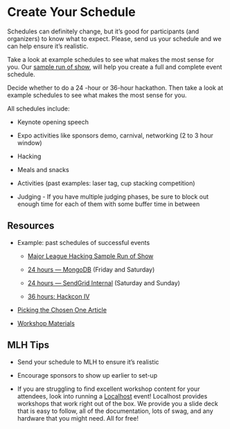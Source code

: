 # Create Your Schedule

Schedules can definitely change, but it’s good for participants (and organizers) to know what to expect. Please, send us your schedule and we can help ensure it’s realistic.

Take a look at example schedules to see what makes the most sense for you. Our [sample run of show](https://docs.google.com/spreadsheets/d/1e2B4-AYUU3Y0xFmiTGLYfRosP2IdXxF1Ud5GvGh-6cE/edit?usp=sharing), will help you create a full and complete event schedule.

Decide whether to do a 24 -hour or 36-hour hackathon. Then take a look at example schedules to see what makes the most sense for you.

All schedules include:

* Keynote opening speech

* Expo activities like sponsors demo, carnival, networking (2 to 3 hour window)

* Hacking

* Meals and snacks

* Activities (past examples: laser tag, cup stacking competition)

* Judging - If you have multiple judging phases, be sure to block out enough time for each of them with some buffer time in between

## Resources

* Example: past schedules of successful events

    * [Major League Hacking Sample Run of Show](https://docs.google.com/spreadsheets/d/1e2B4-AYUU3Y0xFmiTGLYfRosP2IdXxF1Ud5GvGh-6cE/edit?usp=sharing)

    * [24 hours —  MongoDB](http://www.mongodb.com/events/NYC-MongoDB-Hackathon) (Friday and Saturday)

    * [24 hours — SendGrid Internal](https://www.hackerleague.org/hackathons/sendgrid-internal-hackathon/wikipages/53a877ee9cbedf8d02000002) (Saturday and Sunday)

    * [36 hours: Hackcon IV](http://hackcon.io/na/)

* [Picking the Chosen One Article](http://news.mlh.io/how-to-judge-a-hackathon-finding-the-chosen-one-05-15-2014)

* [Workshop Materials](https://localhost.mlh.io)

## MLH Tips

* Send your schedule to MLH to ensure it’s realistic

* Encourage sponsors to show up earlier to set-up

* If you are struggling to find excellent workshop content for your attendees, look into running a [Localhost](https://localhost.mlh.io) event! Localhost provides workshops that work right out of the box. 
We provide you a slide deck that is easy to follow, all of the documentation, lots of swag, and any hardware that you might need. All for free! 

